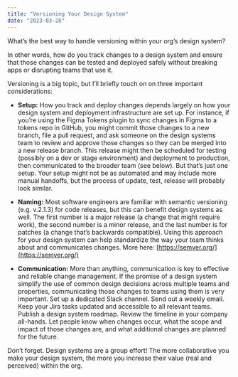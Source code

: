 ```yaml
---
title: "Versioning Your Design System"
date: "2023-03-28"
---
```


What’s the best way to handle versioning within your org’s design system?

In other words, how do you track changes to a design system and ensure that those changes can be tested and deployed safely without breaking apps or disrupting teams that use it.

Versioning is a big topic, but I’ll briefly touch on on three important considerations:

- **Setup:** How you track and deploy changes depends largely on how your design system and deployment infrastructure are set up. For instance, if you’re using the Figma Tokens plugin to sync changes in Figma to a tokens repo in GitHub, you might commit those changes to a new branch, file a pull request, and ask someone on the design systems team to review and approve those changes so they can be merged into a new release branch. This release might then be scheduled for testing (possibly on a dev or stage environment) and deployment to production, then communicated to the broader team (see below). But that’s just one setup. Your setup might not be as automated and may include more manual handoffs, but the process of update, test, release will probably look similar.

- **Naming:** Most software engineers are familiar with semantic versioning (e.g. v.2.1.3) for code releases, but this can benefit design systems as well. The first number is a major release (a change that might require work), the second number is a minor release, and the last number is for patches (a change that’s backwards compatible). Using this approach for your design system can help standardize the way your team thinks about and communicates changes. More here: [https://semver.org/](https://semver.org/)

- **Communication:** More than anything, communication is key to effective and reliable change management. If the promise of a design system simplify the use of common design decisions across multiple teams and properties, communicating those changes to teams using them is very important. Set up a dedicated Slack channel. Send out a weekly email. Keep your Jira tasks updated and accessible to all relevant teams. Publish a design system roadmap. Review the timeline in your company all-hands. Let people know when changes occur, what the scope and impact of those changes are, and what additional changes are planned for the future.

Don’t forget. Design systems are a group effort! The more collaborative you make your design system, the more you increase their value (real and perceived) within the org.